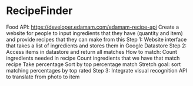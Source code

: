 # RecipeFinder

Food API: https://developer.edamam.com/edamam-recipe-api
Create a website for people to input ingredients that they have (quantity and item) and provide recipes that they can make from this
Step 1: Website interface that takes a list of ingredients and stores them in Google Datastore
Step 2: Access items in datastore and return all matches How to match: Count ingredients needed in recipe Count ingredients that we have that match recipe Take percentage Sort by top percentage match Stretch goal: sort matching percentages by top rated
Step 3: Integrate visual recognition API to translate from photo to item

